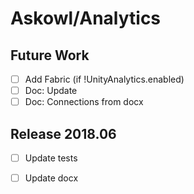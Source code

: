 # Askowl/Analytics
## Future Work

* [ ] Add Fabric (if !UnityAnalytics.enabled)
* [ ] Doc: Update
* [ ] Doc: Connections from docx

## Release 2018.06

* [ ] Update tests
* [ ] Update docx

